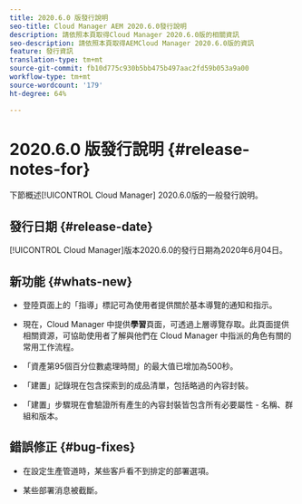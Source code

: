 ```yaml
---
title: 2020.6.0 版發行說明
seo-title: Cloud Manager AEM 2020.6.0發行說明
description: 請依照本頁取得Cloud Manager 2020.6.0版的相關資訊
seo-description: 請依照本頁取得AEMCloud Manager 2020.6.0版的資訊
feature: 發行資訊
translation-type: tm+mt
source-git-commit: fb10d775c930b5bb475b497aac2fd59b053a9a00
workflow-type: tm+mt
source-wordcount: '179'
ht-degree: 64%

---
```


# 2020.6.0 版發行說明 {#release-notes-for}

下節概述[!UICONTROL Cloud Manager] 2020.6.0版的一般發行說明。

## 發行日期 {#release-date}

[!UICONTROL Cloud Manager]版本2020.6.0的發行日期為2020年6月04日。

## 新功能 {#whats-new}

* 登陸頁面上的「指導」標記可為使用者提供關於基本導覽的通知和指示。

* 現在，Cloud Manager 中提供&#x200B;**學習**&#x200B;頁面，可透過上層導覽存取。此頁面提供相關資源，可協助使用者了解與他們在 Cloud Manager 中指派的角色有關的常用工作流程。

* 「資產第95個百分位數處理時間」的最大值已增加為500秒。

* 「建置」記錄現在包含探索到的成品清單，包括略過的內容封裝。

* 「建置」步驟現在會驗證所有產生的內容封裝皆包含所有必要屬性 - 名稱、群組和版本。

## 錯誤修正 {#bug-fixes}

* 在設定生產管道時，某些客戶看不到排定的部署選項。

* 某些部署消息被截斷。
